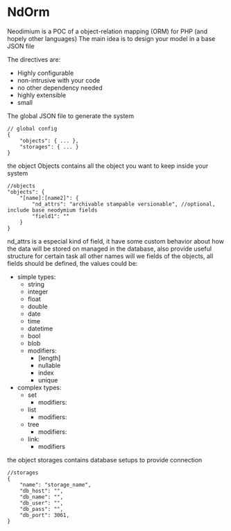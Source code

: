 NdOrm
======

Neodimium is a POC of a object-relation mapping (ORM) for PHP (and hopely other languages)
The main idea is to design your model in a base JSON file 

The directives are:
* Highly configurable
* non-intrusive with your code
* no other dependency needed
* highly extensible
* small

The global JSON file to generate the system

    // global config
	{
		"objects": { ... },
		"storages": { ... }
	}


the object Objects contains all the object you want to keep inside your system

	//objects
	"objects": {
    	"[name]:[name2]": {
    		"nd_attrs": "archivable stampable versionable", //optional, include base neodymium fields
    		"field1": ""
    	}
    }
    
nd_attrs is a especial kind of field, it have some custom behavior about how the data will be stored on managed in the database, also provide useful structure for certain task
all other names will we fields of the objects, all fields should be defined, the values could be:
* simple types:
    - string
    - integer
    - float
    - double
    - date
    - time
    - datetime
    - bool
    - blob
    - modifiers:
        - [length]
        - nullable
        - index
        - unique
* complex types:
    - set
        - modifiers:
    - list
        - modifiers:
    - tree
        - modifiers:
    - link:
        - modifiers


the object storages contains database setups to provide connection

	//storages
	{
		"name": "storage_name",
		"db_host": "",
		"db_name": "",
		"db_user": "",
		"db_pass": "",
		"db_port": 3061,
	}
